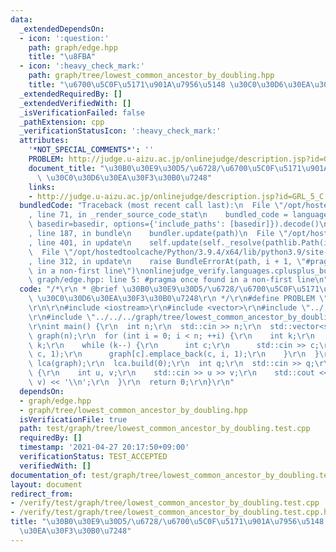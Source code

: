 ```yaml
---
data:
  _extendedDependsOn:
  - icon: ':question:'
    path: graph/edge.hpp
    title: "\u8FBA"
  - icon: ':heavy_check_mark:'
    path: graph/tree/lowest_common_ancestor_by_doubling.hpp
    title: "\u6700\u5C0F\u5171\u901A\u7956\u5148 \u30C0\u30D6\u30EA\u30F3\u30B0\u7248"
  _extendedRequiredBy: []
  _extendedVerifiedWith: []
  _isVerificationFailed: false
  _pathExtension: cpp
  _verificationStatusIcon: ':heavy_check_mark:'
  attributes:
    '*NOT_SPECIAL_COMMENTS*': ''
    PROBLEM: http://judge.u-aizu.ac.jp/onlinejudge/description.jsp?id=GRL_5_C
    document_title: "\u30B0\u30E9\u30D5/\u6728/\u6700\u5C0F\u5171\u901A\u7956\u5148\
      \ \u30C0\u30D6\u30EA\u30F3\u30B0\u7248"
    links:
    - http://judge.u-aizu.ac.jp/onlinejudge/description.jsp?id=GRL_5_C
  bundledCode: "Traceback (most recent call last):\n  File \"/opt/hostedtoolcache/Python/3.9.4/x64/lib/python3.9/site-packages/onlinejudge_verify/documentation/build.py\"\
    , line 71, in _render_source_code_stat\n    bundled_code = language.bundle(stat.path,\
    \ basedir=basedir, options={'include_paths': [basedir]}).decode()\n  File \"/opt/hostedtoolcache/Python/3.9.4/x64/lib/python3.9/site-packages/onlinejudge_verify/languages/cplusplus.py\"\
    , line 187, in bundle\n    bundler.update(path)\n  File \"/opt/hostedtoolcache/Python/3.9.4/x64/lib/python3.9/site-packages/onlinejudge_verify/languages/cplusplus_bundle.py\"\
    , line 401, in update\n    self.update(self._resolve(pathlib.Path(included), included_from=path))\n\
    \  File \"/opt/hostedtoolcache/Python/3.9.4/x64/lib/python3.9/site-packages/onlinejudge_verify/languages/cplusplus_bundle.py\"\
    , line 312, in update\n    raise BundleErrorAt(path, i + 1, \"#pragma once found\
    \ in a non-first line\")\nonlinejudge_verify.languages.cplusplus_bundle.BundleErrorAt:\
    \ graph/edge.hpp: line 5: #pragma once found in a non-first line\n"
  code: "/*\r\n * @brief \u30B0\u30E9\u30D5/\u6728/\u6700\u5C0F\u5171\u901A\u7956\u5148\
    \ \u30C0\u30D6\u30EA\u30F3\u30B0\u7248\r\n */\r\n#define PROBLEM \"http://judge.u-aizu.ac.jp/onlinejudge/description.jsp?id=GRL_5_C\"\
    \r\n\r\n#include <iostream>\r\n#include <vector>\r\n#include \"../../../graph/edge.hpp\"\
    \r\n#include \"../../../graph/tree/lowest_common_ancestor_by_doubling.hpp\"\r\n\
    \r\nint main() {\r\n  int n;\r\n  std::cin >> n;\r\n  std::vector<std::vector<Edge<int>>>\
    \ graph(n);\r\n  for (int i = 0; i < n; ++i) {\r\n    int k;\r\n    std::cin >>\
    \ k;\r\n    while (k--) {\r\n      int c;\r\n      std::cin >> c;\r\n      graph[i].emplace_back(i,\
    \ c, 1);\r\n      graph[c].emplace_back(c, i, 1);\r\n    }\r\n  }\r\n  LowestCommonAncestorByDoubling<int>\
    \ lca(graph);\r\n  lca.build(0);\r\n  int q;\r\n  std::cin >> q;\r\n  while (q--)\
    \ {\r\n    int u, v;\r\n    std::cin >> u >> v;\r\n    std::cout << lca.query(u,\
    \ v) << '\\n';\r\n  }\r\n  return 0;\r\n}\r\n"
  dependsOn:
  - graph/edge.hpp
  - graph/tree/lowest_common_ancestor_by_doubling.hpp
  isVerificationFile: true
  path: test/graph/tree/lowest_common_ancestor_by_doubling.test.cpp
  requiredBy: []
  timestamp: '2021-04-27 20:17:50+09:00'
  verificationStatus: TEST_ACCEPTED
  verifiedWith: []
documentation_of: test/graph/tree/lowest_common_ancestor_by_doubling.test.cpp
layout: document
redirect_from:
- /verify/test/graph/tree/lowest_common_ancestor_by_doubling.test.cpp
- /verify/test/graph/tree/lowest_common_ancestor_by_doubling.test.cpp.html
title: "\u30B0\u30E9\u30D5/\u6728/\u6700\u5C0F\u5171\u901A\u7956\u5148 \u30C0\u30D6\
  \u30EA\u30F3\u30B0\u7248"
---
```

